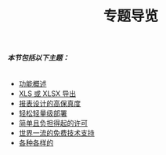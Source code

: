 ﻿---
title: 专题导览
type: docs
weight: 20
url: /zh/jasperreports/feature-tour/
---
###### **本节包括以下主题：**
- [功能概述](/cells/zh/jasperreports/feature-overview/)
- [XLS 或 XLSX 导出](/cells/zh/jasperreports/xls-or-xlsx-export/)
- [报表设计的高保真度](/cells/zh/jasperreports/high-fidelity-to-the-report-design/)
- [轻松轻量级部署](/cells/zh/jasperreports/easy-and-lightweight-deployment/)
- [简单且负担得起的许可](/cells/zh/jasperreports/simple-and-affordable-licensing/)
- [世界一流的免费技术支持](/cells/zh/jasperreports/world-class-free-technical-support/)
- [各种各样的](/cells/zh/jasperreports/miscellaneous/)
